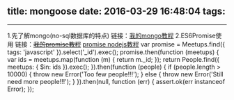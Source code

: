 title: mongoose
date: 2016-03-29 16:48:04
tags:
---
------------------------------------------------
 1.先了解mongo(no-sql数据库的特点)
    链接：[我的mongo教程](http:)
 2.ES6Promise使用
     链接：~~[我的promise教程](http:)~~
             [promise nodejs教程](https://www.promisejs.org/)
    var promise = Meetups.find({ tags: 'javascript' }).select('_id').exec();
	promise.then(function (meetups) {
	  var ids = meetups.map(function (m) {
		return m._id;
	  });
	  return People.find({ meetups: { $in: ids }).exec();
	}).then(function (people) {
	  if (people.length > 10000) {
		throw new Error('Too few people!!!');
	  } else {
		throw new Error('Still need more people!!!');
	  }
	}).then(null, function (err) {
	  assert.ok(err instanceof Error);
	});